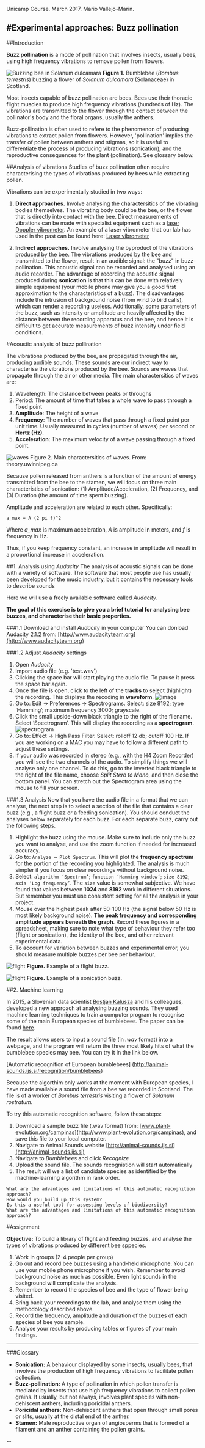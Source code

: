 Unicamp Course. March 2017. Mario Vallejo-Marin.

#Experimental approaches: Buzz pollination
-----

##Introduction

**Buzz pollination** is a mode of pollination that involves insects, usually bees, using high frequency vibrations to remove pollen from flowers. 

![Buzzing bee in Solanum dulcamara](http://www.plant-evolution.org/wp/wp-content/uploads/2014/02/Bee_dulcamara-604x270.jpg)
**Figure 1.** Bumblebee (*Bombus terrestris*) buzzing a flower of *Solanum dulcamara* (Solanaceae) in Scotland.

Most insects capable of buzz pollination are bees. Bees use their thoracic flight muscles to produce high frequency vibrations (hundreds of Hz). The vibrations are transmitted to the flower through the contact between the pollinator's body and the floral organs, usually the anthers. 

Buzz-pollination is often used to refere to the phenomenon of producing vibrations to extract pollen from flowers. However, 'pollination' implies the transfer of pollen between anthers and stigmas, so it is useful to differentiate the process of producing vibrations (sonication), and the reproductive consequences for the plant (pollination). See glossary below.

##Analysis of vibrations
Studies of buzz pollination often require characterising the types of vibrations produced by bees while extracting pollen.

Vibrations can be experimentally studied in two ways:

1. **Direct approaches.** Involve analysing the charactersitics of the vibrating bodies themselves. The vibrating body could be the bee, or the flower that is directly into contact with the bee. Direct measurements of vibrations can be made with specialist equipment such as a [laser Doppler vibrometer](https://en.wikipedia.org/wiki/Laser_Doppler_vibrometer). An example of a laser vibrometer that our lab has used in the past can be found here: [Laser vibrometer](http://www.polytec.com/uk/products/vibration-sensors/single-point-vibrometers/complete-systems/pdv-100-portable-digital-vibrometer/)

2. **Indirect approaches.** Involve analysing the byproduct of the vibrations produced by the bee. The vibrations produced by the bee and transmitted to the flower, result in an audible signal: the "buzz" in buzz-pollination. This acoustic signal can be recorded and analysed using an audio recorder. The advantage of recording the acoustic signal produced during **sonication** is that this can be done with relatively simple equipment (your mobile phone may give you a good first approximation to the characteristics of a buzz). The disadvantages include the intrusion of background noise (from wind to bird calls), which can render a recording useless. Additionally, some parameters of the buzz, such as intensity or amplitude are heavily affected by the distance between the recording apparatus and the bee, and hence it is difficult to get accurate measurements of buzz intensity under field conditions.

#Acoustic analysis of buzz pollination

The vibrations produced by the bee, are propagated through the air, producing audible sounds. These sounds are our indirect way to characterise the vibrations produced by the bee. Sounds are waves that propagate through the air or other media. The main charactersitics of waves are:

1. Wavelength: The distance between peaks or throughs
2. Period: The amount of time that takes a whole wave to pass through a fixed point
3. **Amplitude**: The height of a wave
4. **Frequency**: The number of waves that pass through a fixed point per unit time. Usually measured in cycles (number of waves) per second or **Hertz (Hz)**.
5. **Acceleration**: The maximum velocity of a wave passing through a fixed point.

![waves](http://theory.uwinnipeg.ca/mod_tech/img169.gif)
Figure 2. Main charactersitics of waves. From: theory.uwinnipeg.ca

Because pollen released from anthers is a function of the amount of energy transmitted from the bee to the stamen, we will focus on three main characteristics of sonication: (1) Amplitude/Acceleration, (2) Frequency, and (3) Duration (the amount of time spent buzzing).

Amplitude and acceleration are related to each other. Specifically:

	a_max = A (2 pi f)^2

Where *a_max* is maximum acceleration, *A* is amplitude in meters, and *f* is frequency in Hz.

Thus, if you keep frequency constant, an increase in amplitude will result in a proportional increase in acceleration. 

##1. Analysis using *Audacity*
The analysis of acoustic signals can be done with a variety of software. The software that most people use has usually been developed for the music industry, but it contains the necessary tools to describe sounds

Here we will use a freely available software called *Audacity*. 

**The goal of this exercise is to give you a brief tutorial for analysing bee buzzes, and characterise their basic properties.**

###1.1 Download and install *Audacity* in your computer
You can donload Audacity 2.1.2 from: [http://www.audacityteam.org](http://www.audacityteam.org)

###1.2 Adjust *Audacity* settings

1. Open *Audacity*
2. Import audio file (e.g. 'test.wav')
3. Clicking the space bar will start playing the audio file. To pause it press the space bar again.
3. Once the file is open, click to the left of the **tracks** to select (highlight) the recording. This displays the recoding in **waveform**.
	![image](ss-1.png)2.	Go to: Edit → Preferences → Spectrograms. Select: size 8192; type ‘Hamming’; maximum frequency 3000; grayscale.3.	Click the small upside-down black triangle to the right of the filename. Select ‘Spectrogram’. This will display the recording as a **spectrogram**.
	![spectrogram](spectrogram-1.png)4.	Go to: Effect → High Pass Filter. Select: rolloff 12 db; cutoff 100 Hz. If you are working on a MAC you may have to follow a different path to adjust these settings.
5. If your audio was recorded in stereo (e.g., with the H4 Zoom Recorder) you will see the two channels of the audio. To simplify things we will analyse only one channel. To do this, go to the inverted black triangle to the right of the file name, choose *Split Stero to Mono*, and then close the bottom panel. You can stretch out the Spectrogram area using the mouse to fill your screen.

###1.3 Analysis
Now that you have the audio file in a format that we can analyse, the next step is to select a section of the file that contains a clear buzz (e.g., a flight buzz or a feeding sonication). You should conduct the analyses below separately for each buzz. For each separate buzz, carry out the following steps.
1.	Highlight the buzz using the mouse. Make sure to include only the buzz you want to analyse, and use the zoom function if needed for increased accuracy. 2.	Go to: `Analyze → Plot Spectrum`. This will plot the **frequency spectrum** for the portion of the recording you highlighted. The analysis is much simpler if you focus on clear recordings without background noise.
3. Select: `algorithm ‘Spectrum’`;  `function ‘Hamming window’`; `size 8192`; `axis ‘Log frequency’`.
	The `size` value is somewhat subjective. We have found that values between **1024** and **8192** work in different situations. But remember you must use consistent setting for all the analysis in your project.3.	Mouse over the highest peak after 50-100 Hz (the signal below 50 Hz is most likely background noise). **The peak frequency and corresponding amplitude appears beneath the graph**. Record these figures in a spreadsheet, making sure to note what type of behaviour they refer too (flight or sonication), the identity of the bee, and other relevant experimental data.
4. To account for variation between buzzes and experimental error, you should measure multiple buzzes per bee per behaviour.

![flight](flight-1.png)
**Figure.** Example of a flight buzz.

![flight](sonication-1.png)
**Figure.** Example of a sonication buzz.

##2. Machine learning

In 2015, a Slovenian data scientist [Bostjan Kalusza](http://bostjankaluza.net/classifying-animal-sounds/) and his colleagues, developed a new approach at analysing buzzing sounds. They used machine learning techniques to train a computer program to recognise some of the main European species of bumblebees. The paper can be found [here](http://www.tandfonline.com/doi/abs/10.1080/09524622.2016.1190946).

The result allows users to input a sound file (in *.wav* format) into a webpage, and the program will return the three most likely hits of what the bumblebee species may bee. You can try it in the link below.

[Automatic recognition of European bumblebees] (http://animal-sounds.ijs.si/recognition/bumblebees)

Because the algorthim only works at the moment with European species, I have made available a sound file from a bee we recorded in Scotland. The file is of a worker of *Bombus terrestris* visiting a flower of *Solanum rostratum*.

To try this automatic recognition software, follow these steps:

1. Download a sample buzz file (.wav format) from: [www.plant-evolution.org/campinas](http://www.plant-evolution.org/campinas), and save this file to your local computer.
2. Navigate to Animal Sounds website [http://animal-sounds.ijs.si](http://animal-sounds.ijs.si)
2. Navigate to *Bumblebees* and click *Recognize*
3. Upload the sound file. The sounds recognistion will start automatically
4. The result will we a list of candidate species as identified by the machine-learning algorithm in rank order.

```
What are the advantages and limitations of this automatic recognition approach?
How would you build up this system?
Is this a useful tool for assessing levels of biodiversity?
What are the advantages and limitations of this automatic recognition approach?
```

#Assignment

**Objective:** To build a library of flight and feeding buzzes, and analyse the types of vibrations produced by different bee sppecies.

1. Work in groups (2-4 people per group)
2. Go out and record bee buzzes using a hand-held microphone. You can use your mobile phone microphone if you wish. Remember to avoid background noise as much as possible. Even light sounds in the background will complicate the analysis.
3. Remember to record the species of bee and the type of flower being visited. 
3. Bring back your recordings to the lab, and analyse them using the methodology described above.
4. Record the frequency, amplitude and duration of the buzzes of each species of bee you sample.
5. Analyse your results by producing tables or figures of your main findings.


---
###Glossary

* **Sonication:** A behaviour displayed by some insects, usually bees, that involves the production of high frequency vibrations to facilitate pollen collection.
* **Buzz-pollination:** A type of pollination in which pollen transfer is mediated by insects that use high frequency vibrations to collect pollen grains. It usually, but not always, involves plant species with non-dehiscent anthers, including poricidal anthers.
* **Poricidal anthers:** Non-dehiscent anthers that open through small pores or slits, usually at the distal end of the anther.
* **Stamen:** Male reproductive organ of angiosperms that is formed of a filament and an anther containing the pollen grains.

--




